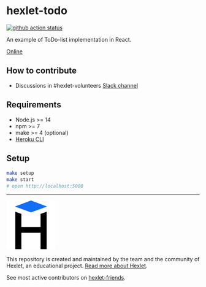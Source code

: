 # hexlet-todo

[![github action status](https://github.com/hexlet-components/react-todo-app-with-backend/workflows/Node%20CI/badge.svg)](../../actions)

An example of ToDo-list implementation in React.

[Online](https://react-todo-app-with-backend.hexlet.app/)

## How to contribute

* Discussions in #hexlet-volunteers [Slack channel](https://slack.hexlet.io/)

## Requirements

* Node.js >= 14
* npm >= 7
* make >= 4 (optional)
* [Heroku CLI](https://devcenter.heroku.com/articles/heroku-cli)

## Setup

```bash
make setup
make start
# open http://localhost:5000
```

---

[![Hexlet Ltd. logo](https://raw.githubusercontent.com/Hexlet/assets/master/images/hexlet_logo128.png)](https://hexlet.io?utm_source=github&utm_medium=link&utm_campaign=hexlet-todo)

This repository is created and maintained by the team and the community of Hexlet, an educational project. [Read more about Hexlet](https://hexlet.io?utm_source=github&utm_medium=link&utm_campaign=hexlet-todo).

See most active contributors on [hexlet-friends](https://friends.hexlet.io/).
